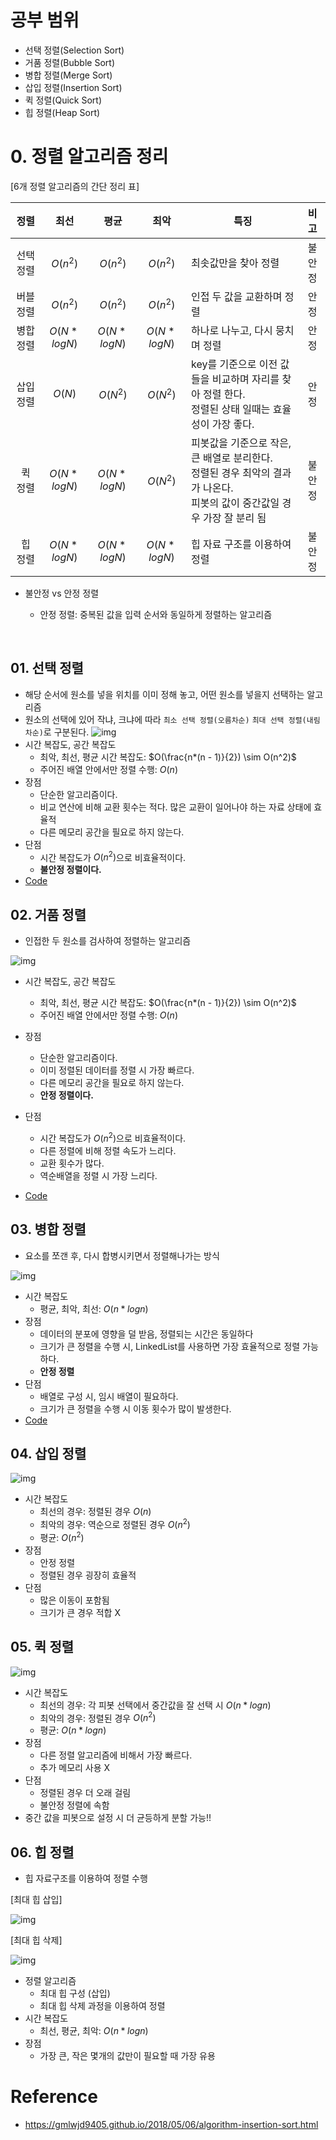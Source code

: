# 공부 범위

- 선택 정렬(Selection Sort)
- 거품 정렬(Bubble Sort)
- 병합 정렬(Merge Sort)
- 삽입 정렬(Insertion Sort)
- 퀵 정렬(Quick Sort)
- 힙 정렬(Heap Sort)



# 0. 정렬 알고리즘 정리

[6개 정렬 알고리즘의 간단 정리 표]

|  정렬   |     최선      |     평균      |     최악      | 특징                                       |  비고  |
| :---: | :---------: | :---------: | :---------: | ---------------------------------------- | :--: |
| 선택 정렬 |  $O(n^2)$   |  $O(n^2)$   |  $O(n^2)$   | 최솟값만을 찾아 정렬                              | 불안정  |
| 버블 정렬 |  $O(n^2)$   |  $O(n^2)$   |  $O(n^2)$   | 인접 두 값을 교환하며 정렬                          |  안정  |
| 병합 정렬 | $O(N*logN)$ | $O(N*logN)$ | $O(N*logN)$ | 하나로 나누고, 다시 뭉치며 정렬                       |  안정  |
| 삽입 정렬 |   $O(N)$    |  $O(N^2)$   |  $O(N^2)$   | key를 기준으로 이전 값들을 비교하며 자리를 찾아 정렬 한다.<br />정렬된 상태 일때는 효율성이 가장 좋다. |  안정  |
| 퀵 정렬  | $O(N*logN)$ | $O(N*logN)$ |  $O(N^2)$   | 피봇값을 기준으로 작은, 큰 배열로 분리한다.<br />정렬된 경우 최악의 결과가 나온다.<br />피봇의 값이 중간값일 경우 가장 잘 분리 됨 | 불안정  |
| 힙 정렬  | $O(N*logN)$ | $O(N*logN)$ | $O(N*logN)$ | 힙 자료 구조를 이용하여 정렬                         | 불안정  |

- 불안정 vs 안정 정렬

  - 안정 정렬: 중복된 값을 입력 순서와 동일하게 정렬하는 알고리즘

  ​

## 01. 선택 정렬

- 해당 순서에 원소를 넣을 위치를 이미 정해 놓고, 어떤 원소를 넣을지 선택하는 알고리즘
- 원소의 선택에 있어 작냐, 크냐에 따라 `최소 선택 정렬(오름차순)` `최대 선택 정렬(내림차순)`로 구분된다.
  ![img](https://gmlwjd9405.github.io/images/algorithm-selection-sort/selection-sort.png)
- 시간 복잡도, 공간 복잡도
  - 최악, 최선, 평균 시간 복잡도: $O(\frac{n*(n - 1)}{2}) \sim O(n^2)$
  - 주어진 배열 안에서만 정렬 수행: $O(n)$
- 장점
  - 단순한 알고리즘이다.
  - 비교 연산에 비해 교환 횟수는 적다. 많은 교환이 일어나야 하는 자료 상태에 효율적
  - 다른 메모리 공간을 필요로 하지 않는다.
- 단점
  - 시간 복잡도가 $O(n^2)$으로 비효율적이다.
  - **불안정 정렬이다.**
- [Code](https://github.com/catssci/TIL/blob/main/CodingTest/Sorting/Selection_Sort.ipynb)

## 02. 거품 정렬

- 인접한 두 원소를 검사하여 정렬하는 알고리즘

![img](https://gmlwjd9405.github.io/images/algorithm-bubble-sort/bubble-sort.png)

- 시간 복잡도, 공간 복잡도
  - 최악, 최선, 평균 시간 복잡도: $O(\frac{n*(n - 1)}{2}) \sim O(n^2)$
  - 주어진 배열 안에서만 정렬 수행: $O(n)$


- 장점
  - 단순한 알고리즘이다.
  - 이미 정렬된 데이터를 정렬 시 가장 빠르다.
  - 다른 메모리 공간을 필요로 하지 않는다.
  - **안정 정렬이다.**
- 단점
  - 시간 복잡도가 $O(n^2)$으로 비효율적이다.
  - 다른 정렬에 비해 정렬 속도가 느리다.
  - 교환 횟수가 많다.
  - 역순배열을 정렬 시 가장 느리다.
- [Code](https://github.com/catssci/TIL/blob/main/CodingTest/Sorting/Bubble_Sort.ipynb)

## 03. 병합 정렬

- 요소를 쪼갠 후, 다시 합병시키면서 정렬해나가는 방식

![img](https://gmlwjd9405.github.io/images/algorithm-merge-sort/merge-sort-concepts.png)

- 시간 복잡도
  - 평균, 최악, 최선: $O(n * logn)$
- 장점
  - 데이터의 분포에 영향을 덜 받음, 정렬되는 시간은 동일하다
  - 크기가 큰 정렬을 수행 시, LinkedList를 사용하면 가장 효율적으로 정렬 가능하다.
  - **안정 정렬**
- 단점
  - 배열로 구성 시, 임시 배열이 필요하다.
  - 크기가 큰 정렬을 수행 시 이동 횟수가 많이 발생한다.
- [Code](https://github.com/catssci/TIL/blob/main/CodingTest/Sorting/Merge_Sort.ipynb)

## 04. 삽입 정렬

![img](https://gmlwjd9405.github.io/images/algorithm-insertion-sort/insertion-sort.png)

- 시간 복잡도
  - 최선의 경우: 정렬된 경우 $O(n)$
  - 최악의 경우: 역순으로 정렬된 경우 $O(n^2)$
  - 평균: $O(n^2)$
- 장점
  - 안정 정렬
  - 정렬된 경우 굉장히 효율적
- 단점
  - 많은 이동이 포함됨
  - 크기가 큰 경우 적합 X

## 05. 퀵 정렬

![img](https://gmlwjd9405.github.io/images/algorithm-quick-sort/quick-sort2.png)

- 시간 복잡도
  - 최선의 경우: 각 피봇 선택에서 중간값을 잘 선택 시 $O(n*logn)$
  - 최악의 경우: 정렬된 경우 $O(n^2)$
  - 평균: $O(n*logn)$
- 장점
  - 다른 정렬 알고리즘에 비해서 가장 빠르다.
  - 추가 메모리 사용 X
- 단점
  - 정렬된 경우 더 오래 걸림
  - 불안정 정렬에 속함
- 중간 값을 피봇으로 설정 시 더 균등하게 분할 가능!!

## 06. 힙 정렬

- 힙 자료구조를 이용하여 정렬 수행

[최대 힙 삽입]

![img](https://gmlwjd9405.github.io/images/data-structure-heap/maxheap-insertion.png)

[최대 힙 삭제]

![img](https://gmlwjd9405.github.io/images/data-structure-heap/maxheap-delete.png)

- 정렬 알고리즘
  - 최대 힙 구성 (삽입)
  - 최대 힙 삭제 과정을 이용하여 정렬
- 시간 복잡도
  - 최선, 평균, 최악: $O(n*logn)$
- 장점
  - 가장 큰, 작은 몇개의 값만이 필요할 때 가장 유용



# Reference

- https://gmlwjd9405.github.io/2018/05/06/algorithm-insertion-sort.html